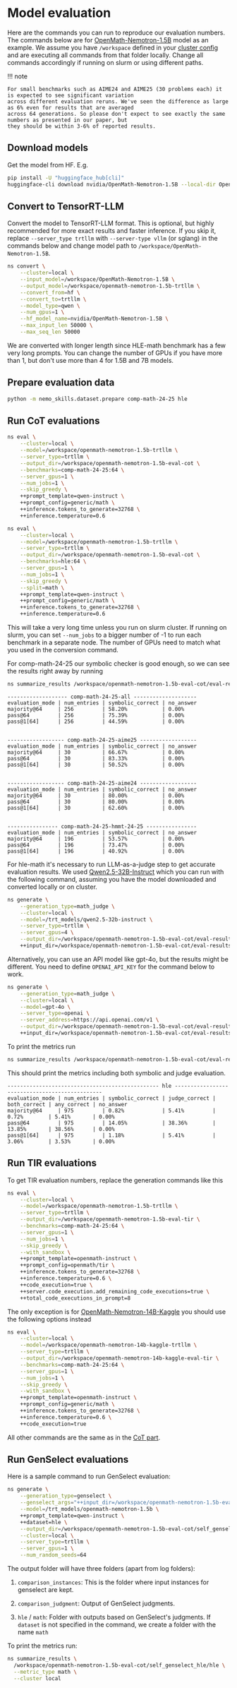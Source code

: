 # Model evaluation

Here are the commands you can run to reproduce our evaluation numbers.
The commands below are for [OpenMath-Nemotron-1.5B](https://huggingface.co/nvidia/OpenMath-Nemotron-1.5B) model as an example.
We assume you have `/workspace` defined in your [cluster config](../basics/cluster-configs.md) and are
executing all commands from that folder locally. Change all commands accordingly
if running on slurm or using different paths.

!!! note

    For small benchmarks such as AIME24 and AIME25 (30 problems each) it is expected to see significant variation
    across different evaluation reruns. We've seen the difference as large as 6% even for results that are averaged
    across 64 generations. So please don't expect to see exactly the same numbers as presented in our paper, but
    they should be within 3-6% of reported results.

## Download models

Get the model from HF. E.g.

```bash
pip install -U "huggingface_hub[cli]"
huggingface-cli download nvidia/OpenMath-Nemotron-1.5B --local-dir OpenMath-Nemotron-1.5B
```

## Convert to TensorRT-LLM

Convert the model to TensorRT-LLM format. This is optional, but highly recommended for more exact
results and faster inference. If you skip it, replace `--server_type trtllm` with `--server-type vllm` (or sglang)
in the commands below and change model path to `/workspace/OpenMath-Nemotron-1.5B`.

```bash
ns convert \
    --cluster=local \
    --input_model=/workspace/OpenMath-Nemotron-1.5B \
    --output_model=/workspace/openmath-nemotron-1.5b-trtllm \
    --convert_from=hf \
    --convert_to=trtllm \
    --model_type=qwen \
    --num_gpus=1 \
    --hf_model_name=nvidia/OpenMath-Nemotron-1.5B \
    --max_input_len 50000 \
    --max_seq_len 50000
```

We are converted with longer length since HLE-math benchmark has a few very long prompts.
You can change the number of GPUs if you have more than 1, but don't use more than 4 for 1.5B and 7B models.

## Prepare evaluation data

```bash
python -m nemo_skills.dataset.prepare comp-math-24-25 hle
```

## Run CoT evaluations

```bash
ns eval \
    --cluster=local \
    --model=/workspace/openmath-nemotron-1.5b-trtllm \
    --server_type=trtllm \
    --output_dir=/workspace/openmath-nemotron-1.5b-eval-cot \
    --benchmarks=comp-math-24-25:64 \
    --server_gpus=1 \
    --num_jobs=1 \
    --skip_greedy \
    ++prompt_template=qwen-instruct \
    ++prompt_config=generic/math \
    ++inference.tokens_to_generate=32768 \
    ++inference.temperature=0.6

ns eval \
    --cluster=local \
    --model=/workspace/openmath-nemotron-1.5b-trtllm \
    --server_type=trtllm \
    --output_dir=/workspace/openmath-nemotron-1.5b-eval-cot \
    --benchmarks=hle:64 \
    --server_gpus=1 \
    --num_jobs=1 \
    --skip_greedy \
    --split=math \
    ++prompt_template=qwen-instruct \
    ++prompt_config=generic/math \
    ++inference.tokens_to_generate=32768 \
    ++inference.temperature=0.6
```

This will take a very long time unless you run on slurm cluster.
If running on slurm, you can set `--num_jobs` to a bigger number of -1 to run
each benchmark in a separate node. The number of GPUs need to match what you used
in the conversion command.

For comp-math-24-25 our symbolic checker is good enough, so we can see the results right away by running

```bash
ns summarize_results /workspace/openmath-nemotron-1.5b-eval-cot/eval-results/comp-math-24-25 --metric_type math --cluster local
```

```
------------------- comp-math-24-25-all --------------------
evaluation_mode | num_entries | symbolic_correct | no_answer
majority@64     | 256         | 58.20%           | 0.00%
pass@64         | 256         | 75.39%           | 0.00%
pass@1[64]      | 256         | 44.59%           | 0.00%


------------------ comp-math-24-25-aime25 ------------------
evaluation_mode | num_entries | symbolic_correct | no_answer
majority@64     | 30          | 66.67%           | 0.00%
pass@64         | 30          | 83.33%           | 0.00%
pass@1[64]      | 30          | 50.52%           | 0.00%


------------------ comp-math-24-25-aime24 ------------------
evaluation_mode | num_entries | symbolic_correct | no_answer
majority@64     | 30          | 80.00%           | 0.00%
pass@64         | 30          | 80.00%           | 0.00%
pass@1[64]      | 30          | 62.60%           | 0.00%


---------------- comp-math-24-25-hmmt-24-25 ----------------
evaluation_mode | num_entries | symbolic_correct | no_answer
majority@64     | 196         | 53.57%           | 0.00%
pass@64         | 196         | 73.47%           | 0.00%
pass@1[64]      | 196         | 40.92%           | 0.00%
```

For hle-math it's necessary to run LLM-as-a-judge step to get accurate evaluation results.
We used [Qwen2.5-32B-Instruct](https://huggingface.co/Qwen/Qwen2.5-32B-Instruct) which you
can run with the following command, assuming you have the model downloaded and converted locally
or on cluster.

```bash
ns generate \
    --generation_type=math_judge \
    --cluster=local \
    --model=/trt_models/qwen2.5-32b-instruct \
    --server_type=trtllm \
    --server_gpus=4 \
    --output_dir=/workspace/openmath-nemotron-1.5b-eval-cot/eval-results-judged/hle \
    ++input_dir=/workspace/openmath-nemotron-1.5b-eval-cot/eval-results/hle
```

Alternatively, you can use an API model like gpt-4o, but the results might be different.
You need to define `OPENAI_API_KEY` for the command below to work.

```bash
ns generate \
    --generation_type=math_judge \
    --cluster=local \
    --model=gpt-4o \
    --server_type=openai \
    --server_address=https://api.openai.com/v1 \
    --output_dir=/workspace/openmath-nemotron-1.5b-eval-cot/eval-results-judged/hle \
    ++input_dir=/workspace/openmath-nemotron-1.5b-eval-cot/eval-results/hle
```

To print the metrics run

```bash
ns summarize_results /workspace/openmath-nemotron-1.5b-eval-cot/eval-results-judged/hle --metric_type math --cluster local
```

This should print the metrics including both symbolic and judge evaluation.

```
------------------------------------------------ hle -----------------------------------------------
evaluation_mode | num_entries | symbolic_correct | judge_correct | both_correct | any_correct | no_answer
majority@64     | 975         | 0.82%            | 5.41%         | 0.72%        | 5.41%       | 0.00%
pass@64         | 975         | 14.05%           | 38.36%        | 13.85%       | 38.56%      | 0.00%
pass@1[64]      | 975         | 1.18%            | 5.41%         | 3.06%        | 3.53%       | 0.00%
```

## Run TIR evaluations

To get TIR evaluation numbers, replace the generation commands like this

```bash
ns eval \
    --cluster=local \
    --model=/workspace/openmath-nemotron-1.5b-trtllm \
    --server_type=trtllm \
    --output_dir=/workspace/openmath-nemotron-1.5b-eval-tir \
    --benchmarks=comp-math-24-25:64 \
    --server_gpus=1 \
    --num_jobs=1 \
    --skip_greedy \
    --with_sandbox \
    ++prompt_template=openmath-instruct \
    ++prompt_config=openmath/tir \
    ++inference.tokens_to_generate=32768 \
    ++inference.temperature=0.6 \
    ++code_execution=true \
    ++server.code_execution.add_remaining_code_executions=true \
    ++total_code_executions_in_prompt=8
```

The only exception is for [OpenMath-Nemotron-14B-Kaggle](https://huggingface.co/nvidia/OpenMath-Nemotron-14B-Kaggle)
you should use the following options instead

```bash
ns eval \
    --cluster=local \
    --model=/workspace/openmath-nemotron-14b-kaggle-trtllm \
    --server_type=trtllm \
    --output_dir=/workspace/openmath-nemotron-14b-kaggle-eval-tir \
    --benchmarks=comp-math-24-25:64 \
    --server_gpus=1 \
    --num_jobs=1 \
    --skip_greedy \
    --with_sandbox \
    ++prompt_template=openmath-instruct \
    ++prompt_config=generic/math \
    ++inference.tokens_to_generate=32768 \
    ++inference.temperature=0.6 \
    ++code_execution=true
```

All other commands are the same as in the [CoT part](#run-cot-evaluations).


## Run GenSelect evaluations

Here is a sample command to run GenSelect evaluation:

```bash
ns generate \
    --generation_type=genselect \
    --genselect_args="++input_dir=/workspace/openmath-nemotron-1.5b-eval-cot/eval-results-judged/hle" \
    --model=/trt_models/openmath-nemotron-1.5b \
    ++prompt_template=qwen-instruct \
    ++dataset=hle \
    --output_dir=/workspace/openmath-nemotron-1.5b-eval-cot/self_genselect_hle \
    --cluster=local \
    --server_type=trtllm \
    --server_gpus=1 \
    --num_random_seeds=64
```

The output folder will have three folders (apart from log folders):

1. `comparison_instances`: This is the folder where input instances for genselect are kept.

2. `comparison_judgment`: Output of GenSelect judgments. 

3. `hle` / `math`: Folder with outputs based on GenSelect's judgments. If `dataset` is not specified in the command, we create a folder with the name `math`  

To print the metrics run:

```bash
ns summarize_results \
  /workspace/openmath-nemotron-1.5b-eval-cot/self_genselect_hle/hle \
  --metric_type math \
  --cluster local
```
